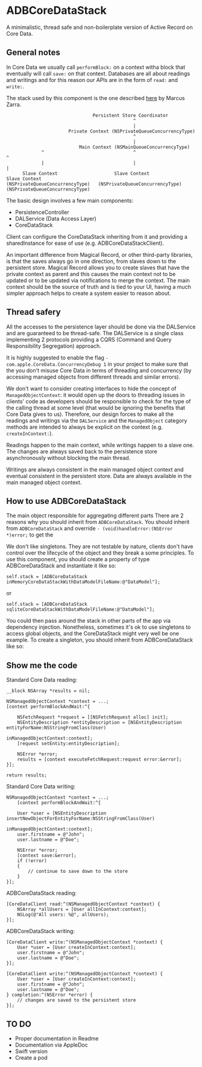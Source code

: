 # ADBCoreDataStack

A minimalistic, thread safe and non-boilerplate version of Active Record on Core Data.

## General notes

In Core Data we usually call `performBlock:` on a context witha block that eventually will call `save:` on that context.
Databases are all about readings and writings and for this reason our APIs are in the form of `read:` and `write:`.

The stack used by this component is the one described [here](http://martiancraft.com/blog/2015/03/core-data-stack/) by Marcus Zarra.

```
                                Persistent Store Coordinator
                                               ^
                                               |
                       Private Context (NSPrivateQueueConcurrencyType)
                                               ^
                                               |
                           Main Context (NSMainQueueConcurrencyType)
             ^                                 ^                                  ^
             |                                 |                                  |
      Slave Context                     Slave Context                      Slave Context
(NSPrivateQueueConcurrencyType)   (NSPrivateQueueConcurrencyType)    (NSPrivateQueueConcurrencyType)
```

The basic design involves a few main components:

- PersistenceController
- DALService (Data Access Layer)
- CoreDataStack

Client can configure the CoreDataStack inheriting from it and providing a sharedInstance for ease of use (e.g. ADBCoreDataStackClient).

An important difference from Magical Record, or other third-party libraries, is that the saves always go in one direction, from slaves down to the persistent store.
Magical Record allows you to create slaves that have the private context as parent and this causes the main context not to be updated or to be updated via notifications to merge the context.
The main context should be the source of truth and is tied to your UI, having a much simpler approach helps to create a system easier to reason about.

## Thread safery

All the accesses to the persistence layer should be done via the DALService and are guaranteed to be thread-safe. The DALService is a single class implementing 2 protocols providing a CQRS (Command and Query Responsibility Segregation) approach.

It is highly suggested to enable the flag `-com.apple.CoreData.ConcurrencyDebug 1` in your project to make sure that the you don't misuse Core Data in terms of threading and concurrency (by accessing managed objects from different threads and similar errors).

We don't want to consider creating interfaces to hide the concept of `ManagedObjectContext`: it would open up the doors to threading issues in clients' code as developers should be responsible to check for the type of the calling thread at some level (that would be ignoring the benefits that Core Data gives to us).
Therefore, our design forces to make all the readings and writings via the `DALService` and the `ManagedObject` category methods are intended to always be explicit on the context (e.g. `createInContext:`).

Readings happen to the main context, while writings happen to a slave one. The changes are always saved back to the persistence store asynchronously without blocking the main thread.

Writings are always consistent in the main managed object context and eventual consistent in the persistent store.
Data are always available in the main managed object context.

## How to use ADBCoreDataStack

The main object responsible for aggregating different parts There are 2 reasons why you should inherit from `ADBCoreDataStack`.
You should inherit from `ADBCoreDataStack` and override ```- (void)handleError:(NSError *)error;``` to get the 


We don't like singletons. They are not testable by nature, clients don't have control over the lifecycle of the object and they break a some principles.
To use this component, you should create a property of type ADBCoreDataStack and instantiate it like so:

```
self.stack = [ADBCoreDataStack inMemoryCoreDataStackWithDataModelFileName:@"DataModel"];
```
or
```
self.stack = [ADBCoreDataStack sqliteCoreDataStackWithDataModelFileName:@"DataModel"];
```

You could then pass around the stack in other parts of the app via dependency injection. 
Nonetheless, sometimes it's ok to use singletons to access global objects, and the CoreDataStack might very well be one example. To create a singleton, you should inherit from ADBCoreDataStack like so:






## Show me the code

Standard Core Data reading:

```
__block NSArray *results = nil;

NSManagedObjectContext *context = ...;
[context performBlockAndWait:^{

    NSFetchRequest *request = [[NSFetchRequest alloc] init];
    NSEntityDescription *entityDescription = [NSEntityDescription entityForName:NSStringFromClass(User)
                                                         inManagedObjectContext:context];
    [request setEntity:entityDescription];
    
    NSError *error;
    results = [context executeFetchRequest:request error:&error];
}];

return results;
```

Standard Core Data writing:

```
NSManagedObjectContext *context = ...;
    [context performBlockAndWait:^{

    User *user = [NSEntityDescription insertNewObjectForEntityForName:NSStringFromClass(User)
                                               inManagedObjectContext:context];
    user.firstname = @"John";
    user.lastname = @"Doe";

    NSError *error;
    [context save:&error];
    if (!error)
    {
        // continue to save down to the store
    }
}];

```

ADBCoreDataStack reading: 

```
[CoreDataClient read:^(NSManagedObjectContext *context) {
    NSArray *allUsers = [User allInContext:context];
    NSLog(@"All users: %@", allUsers);
}];
```

ADBCoreDataStack writing:

```
[CoreDataClient write:^(NSManagedObjectContext *context) {
    User *user = [User createInContext:context];
    user.firstname = @"John";
    user.lastname = @"Doe";
}];

[CoreDataClient write:^(NSManagedObjectContext *context) {
    User *user = [User createInContext:context];
    user.firstname = @"John";
    user.lastname = @"Doe";
} completion:^(NSError *error) {
    // changes are saved to the persistent store
}];
```

## TO DO

- Proper documentation in Readme
- Documentation via AppleDoc
- Swift version
- Create a pod
